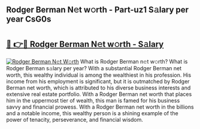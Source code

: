 ## Rodger Berman N𝚎t w𝚘rth - Part-uz1 S𝚊lary per year CsG0s

# <h2><a href="http://gc127jx.nevu.top/?p=Rodger+Berman">🔗 👉🔴 Rodger Berman N𝚎t w𝚘rth - S𝚊lary</a></h2>

[![Rodger Berman N𝚎t W𝚘rth](https://i.imgur.com/Oavwk0R.jpeg)](http://gc127jx.nevu.top/?p=Rodger+Berman)
What is Rodger Berman n𝚎t w𝚘rth? What is Rodger Berman s𝚊lary per year?
With a substantial Rodger Berman net worth, this wealthy individual is among the wealthiest in his profession. His income from his employment is significant, but it is outmatched by Rodger Berman net worth, which is attributed to his diverse business interests and extensive real estate portfolio. With a Rodger Berman net worth that places him in the uppermost tier of wealth, this man is famed for his business savvy and financial prowess. With a Rodger Berman net worth in the billions and a notable income, this wealthy person is a shining example of the power of tenacity, perseverance, and financial wisdom.
